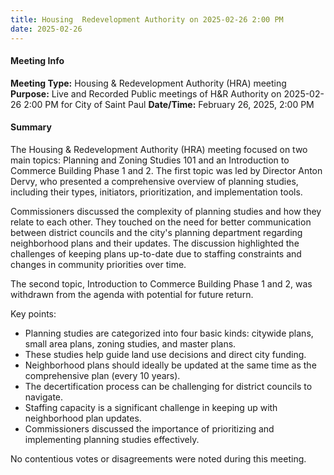 ```yaml
---
title: Housing  Redevelopment Authority on 2025-02-26 2:00 PM
date: 2025-02-26
---
```

#### Meeting Info
**Meeting Type:** Housing & Redevelopment Authority (HRA) meeting
**Purpose:** Live and Recorded Public meetings of H&R Authority on 2025-02-26 2:00 PM for City of Saint Paul
**Date/Time:** February 26, 2025, 2:00 PM

#### Summary

The Housing & Redevelopment Authority (HRA) meeting focused on two main topics: Planning and Zoning Studies 101 and an Introduction to Commerce Building Phase 1 and 2. The first topic was led by Director Anton Dervy, who presented a comprehensive overview of planning studies, including their types, initiators, prioritization, and implementation tools.

Commissioners discussed the complexity of planning studies and how they relate to each other. They touched on the need for better communication between district councils and the city's planning department regarding neighborhood plans and their updates. The discussion highlighted the challenges of keeping plans up-to-date due to staffing constraints and changes in community priorities over time.

The second topic, Introduction to Commerce Building Phase 1 and 2, was withdrawn from the agenda with potential for future return.

Key points:

* Planning studies are categorized into four basic kinds: citywide plans, small area plans, zoning studies, and master plans.
* These studies help guide land use decisions and direct city funding.
* Neighborhood plans should ideally be updated at the same time as the comprehensive plan (every 10 years).
* The decertification process can be challenging for district councils to navigate.
* Staffing capacity is a significant challenge in keeping up with neighborhood plan updates.
* Commissioners discussed the importance of prioritizing and implementing planning studies effectively.

No contentious votes or disagreements were noted during this meeting.

